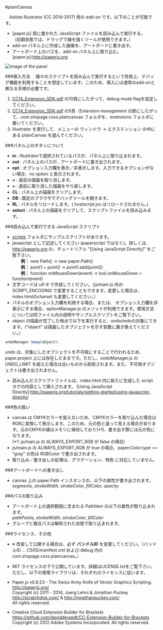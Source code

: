 #plainCanvas

　Adobe Illustrator (CC 2014-2017) 用の add-on です。以下のことが可能です。

* [paper.js] 用に書かれた JavaScript ファイルを読み込んで実行する。  
（初期状態では、ドラッグで線を描くツールが使用できます。）
* add-on パネル上に作成した画像を、アートボードに書き出す。
* アートボード上のパスを、add-on パネル上に取り込む。
[paper.js]:http://paperjs.org

![image of the panel](https://github.com/shspage/plainCanvas/raw/master/image/desc_plaincanvas.png "image of the panel")

###導入方法
　諸々のスクリプトを読み込んで実行するという性格上、デバッグ機能を利用することを想定しています。このため、導入には通常のadd-onと異なる手順が必要です。    

1. [CC14_Extension_SDK.pdf] の10頁にしたがって、debug mode flagを設定してください。  
2. [CC14_Extension_SDK.pdf] の5頁（Extension management の節にしたがって、com.shspage.csxs.plaincanvas フォルダを、extensions フォルダに置いてください。  
3. Illustrator を実行して、メニューの ウィンドウ -&#62; エクステンション の中にある plainCanvas を選んでください。

[CC14_Extension_SDK.pdf]:http://wwwimages.adobe.com/content/dam/Adobe/en/devnet/creativesuite/pdfs/CC14_Extension_SDK.pdf

###パネル上のボタンについて
* __in__ : Illustratorで選択されているパスが、パネル上に取り込まれます。
* __out__ : パネル上のパスが、アートボードに書き出されます。
* __opt__ : オプション入力欄を表示／非表示します。入力できるオプションがない場合、no option と表示されます。
* __&#60;__ : 直前の描画を取り消します。
* __&#62;__ : 直前に取り消した描画をやり直します。
* __CL__ : パネル上の描画をクリアします。
* __DB__ : 既定のブラウザでデバッグツールを開きます。
* __RL__ : パネルをリロードします。( hostscript.jsx はリロードされません。)
* __select__ : パネル上の描画をクリアして、スクリプトファイルを読み込みます。

###読み込んで実行できる JavaScript スクリプト
* [scripts](https://github.com/shspage/plainCanvas/tree/master/scripts) フォルダにサンプルスクリプトがあります。
* javascript として記述してください (paperscript ではなく)。詳しくは、http://paperjs.org の、チュートリアル "[Using JavaScript Directly]" をご覧下さい。  
　　__例：__ new Path() -> new paper.Path()  
　　__例：__ point1 + point2 -> point1.add(point2)  
　　__例：__ function onMouseDown(event) -> tool.onMouseDown = function(event)  
* 文字コードは utf-8 で作成してください。（js/main.js 内の SCRIPT_ENCODING で変更することもできます。変更した場合は、index.htmlのcharset も変更してください。）
* パネルのオプション入力欄を利用する場合、または、 オプション入力欄を非表示にする場合、optionManager.js のメソッドが利用できます。使用方法については同ファイル内の説明やサンプルスクリプトをご覧下さい。
* object の描画が完了した時点で以下を実行すると、undo/redoの対象にできます。("object" は描画したオブジェクトを示す変数に置き換えてください。）
```javascript
undoManager.keep(object);
```
undo は、対象にしたオブジェクトを不可視にすることで行われるため、paper.project 上には存在したままです。ただし、undoManager.js の UNDO_LIMIT を超えた場合は古いものから削除されます。また、不可視オブジェクトは書き出されません。
* 読み込んだスクリプトファイルは、index.html 内に新たに生成した script タグの内容として挿入されます。
[Using JavaScript Directly]:http://paperjs.org/tutorials/getting-started/using-javascript-directly/


###色の扱い
* canvas は CMYKカラーを扱えないため、CMYKカラーを取り込んだ場合はRGBに変換して表示します。このため、元の色と違って見える場合があります。元のCMYKの値はメモリに保持しており(*1)、書き出す際には元の色になります。  
(*1: js/main.js の ALWAYS_EXPORT_RGB が false の場合)
* js/main.js の ALWAYS_EXPORT_RGB が true の場合、paper.Color.type == "gray" の色は RGBColor で書き出されます。
* 取り込み／書き出しの処理は、グラデーション、特色 に対応していません。

###アートボードへの書き出し
* canvas 上の paper.Path インスタンスの、以下の属性が書き出されます。  
_segments, strokeWidth, strokeColor, fillColor, opacity_

###パスの取り込み
* アートボード上の選択範囲に含まれる PathItem の以下の属性が取り込まれます。  
_pathPoints, strokeWidth, strokeColor, fillColor_
* グループと複合パスは解除された状態で取り込まれます。

###ライセンス、その他
* ※ 改変して公開する場合は、必ず __バンドルID__ を変更してください。（バンドルID … CSXS/manifest.xml および.debug 内の com.shspage.csxs.plaincanvas。）
* MIT ライセンスの下で公開しています。詳細はLICENSE.txtをご覧下さい。
ただし、以下の使用ライブラリは、それぞれのライセンスに従います。

* Paper.js v0.9.23 - The Swiss Army Knife of Vector Graphics Scripting.  
http://paperjs.org/  
Copyright (c) 2011 - 2014, Juerg Lehni & Jonathan Puckey  
http://scratchdisk.com/ & http://jonathanpuckey.com/  
All rights reserved.  

* Creative Cloud Extension Builder for Brackets  
https://github.com/davidderaedt/CC-Extension-Builder-for-Brackets  
Copyright (c) 2012 Adobe Systems Incorporated. All rights reserved.  

